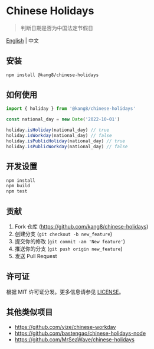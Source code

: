 # Chinese Holidays
> 判断日期是否为中国法定节假日

[English](README.md) | 中文


## 安装

```sh
npm install @kang8/chinese-holidays
```

## 如何使用

```js
import { holiday } from '@kang8/chinese-holidays'

const national_day = new Date('2022-10-01')

holiday.isHoliday(national_day) // true
holiday.isWorkday(national_day) // false
holiday.isPublicHoliday(national_day) // true
holiday.isPublicWorkday(national_day) // false
```

## 开发设置

```sh
npm install
npm build
npm test
```

## 贡献

1. Fork 仓库 (<https://github.com/kang8/chinese-holidays>)
2. 创建分支 (`git checkout -b new_feature`)
3. 提交你的修改 (`git commit -am 'New feature'`)
4. 推送你的分支 (`git push origin new_feature`)
5. 发送 Pull Request

## 许可证

根据 MIT 许可证分发。更多信息请参见 [LICENSE](LICENSE)。

## 其他类似项目

* https://github.com/yize/chinese-workday
* https://github.com/bastengao/chinese-holidays-node
* https://github.com/MrSeaWave/chinese-holidays
